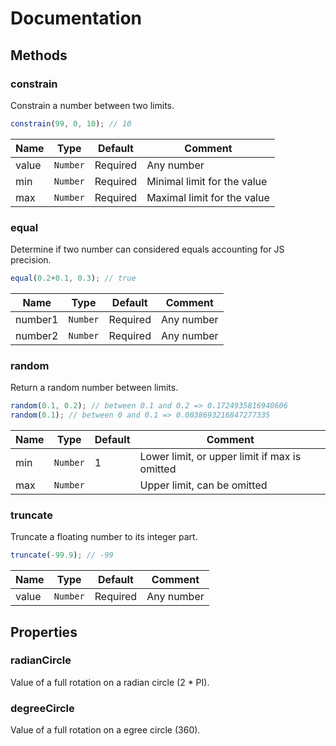 # Documentation

## Methods

### constrain
Constrain a number between two limits.

```js
constrain(99, 0, 10); // 10
```

| Name | Type | Default | Comment |
| --- | --- | --- | --- |
| value | ``Number`` | Required | Any number |
| min | ``Number`` | Required | Minimal limit for the value |
| max | ``Number`` | Required | Maximal limit for the value |


### equal
Determine if two number can considered equals accounting for JS precision.

```js
equal(0.2+0.1, 0.3); // true
```

| Name | Type | Default | Comment |
| --- | --- | --- | --- |
| number1 | ``Number`` | Required | Any number |
| number2 | ``Number`` | Required | Any number |

### random
Return a random number between limits.

```js
random(0.1, 0.2); // between 0.1 and 0.2 => 0.1724935816940606
random(0.1); // between 0 and 0.1 => 0.0038693216847277335
```

| Name | Type | Default | Comment |
| --- | --- | --- | --- |
| min | ``Number`` | 1 | Lower limit, or upper limit if max is omitted |
| max | ``Number`` |  | Upper limit, can be omitted |

### truncate
Truncate a floating number to its integer part.

```js
truncate(-99.9); // -99
```

| Name | Type | Default | Comment |
| --- | --- | --- | --- |
| value | ``Number`` | Required | Any number |


## Properties

### radianCircle
Value of a full rotation on a radian circle (2 * PI).

### degreeCircle
Value of a full rotation on a egree circle (360).